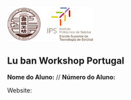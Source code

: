 <img src="./project/docs/source/logos/Logo_Luban_IPS.png" width="199" />     

## Lu ban Workshop Portugal

<p>
  <strong>Nome do Aluno:</strong>  // <strong>Número do Aluno:</strong> 
</p>

Website: 
